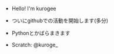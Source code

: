 - Hello! I'm kurogee
- ついにgithubでの活動を開始します(多分)
- Pythonとかばらまきます

- Scratch: @kuroge_

<!---
kurogee/kurogee is a ✨ special ✨ repository because its `README.md` (this file) appears on your GitHub profile.
You can click the Preview link to take a look at your changes.
--->
